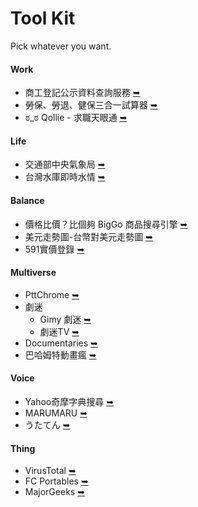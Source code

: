 # Tool Kit
Pick whatever you want.

#### Work
 * 商工登記公示資料查詢服務 [➥](https://findbiz.nat.gov.tw/fts/query/QueryBar/queryInit.do)
 * 勞保、勞退、健保三合一試算器 [➥](https://tw0517.tw/labor-cost/)
 * ಠ_ಠ Qollie - 求職天眼通 [➥](https://www.qollie.com/)

#### Life
 * 交通部中央氣象局 [➥](https://www.cwb.gov.tw/V8/C/)
 * 台灣水庫即時水情 [➥](https://water.taiwanstat.com/)

#### Balance
 * 價格比價？比個夠 BigGo 商品搜尋引擎 [➥](https://biggo.com.tw/)
 * 美元走勢圖-台幣對美元走勢圖 [➥](https://www.taiwanrate.org/exchange_rate_chart.php?c=USD)
 * 591實價登錄 [➥](https://market.591.com.tw/?regionId=6&sectionId=73)

#### Multiverse
 * PttChrome [➥](https://iamchucky.github.io/PttChrome/?ssh=true)
 * 劇迷
    * Gimy 劇迷 [➥](https://gimy.app/)
    * 劇迷TV [➥](https://jumi.tv/)
 * Documentaries [➥](https://ihavenotv.com/)
 * 巴哈姆特動畫瘋 [➥](https://ani.gamer.com.tw/)

#### Voice
 * Yahoo奇摩字典搜尋 [➥](https://tw.dictionary.search.yahoo.com/)
 * MARUMARU [➥](https://www.jpmarumaru.com/tw/index.asp)
 * うたてん [➥](https://utaten.com/)

#### Thing
 * VirusTotal [➥](https://www.virustotal.com/gui/)
 * FC Portables [➥](https://www.fcportables.com/)
 * MajorGeeks [➥](https://www.majorgeeks.com/)
